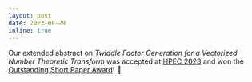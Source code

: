 ```yaml
---
layout: post
date: 2023-08-29
inline: true
---
```


Our extended abstract on *Twiddle Factor Generation for a Vectorized Number Theoretic Transform* was accepted at [HPEC 2023](https://ieee-hpec.org/) and won the [Outstanding Short Paper Award](https://ieee-hpec.org/index.php/ieee-hpec-2023-prelim-agenda/)! :tada:
